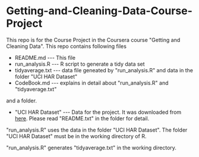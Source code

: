 Getting-and-Cleaning-Data-Course-Project
========================================


This repo is for the Course Project in the Coursera course "Getting and Cleaning Data".
This repo contains following files

* README.md	--- This file
* run_analysis.R --- R script to generate a tidy data set
* tidyaverage.txt --- data file geneated by "run_analysis.R" and data in the folder "UCI HAR Dataset"
* CodeBook.md	--- explains in detail about "run_analysis.R" and "tidyaverage.txt"

and a folder.

* "UCI HAR Dataset" --- Data for the project. It was downloaded from [here](https://d396qusza40orc.cloudfront.net/getdata%2Fprojectfiles%2FUCI%20HAR%20Dataset.zip "here"). Please read "README.txt" in the folder for detail.



"run_analysis.R" uses the data in the folder "UCI HAR Dataset". The folder "UCI HAR Dataset" must be in the working directory of R. 

"run_analysis.R" generates "tidyaverage.txt" in the working directory.